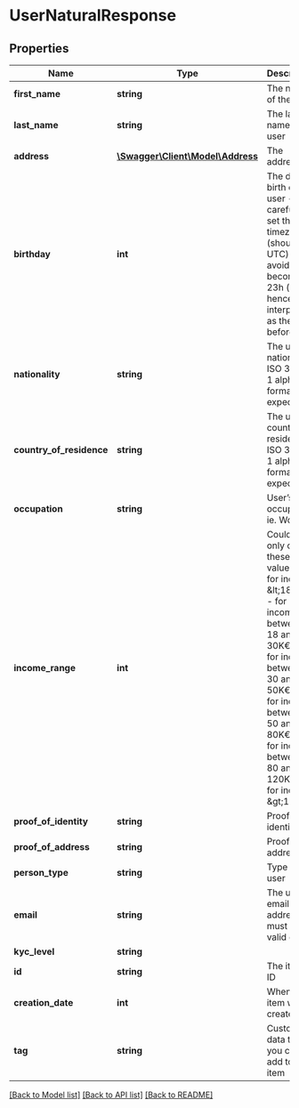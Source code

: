 # UserNaturalResponse

## Properties
Name | Type | Description | Notes
------------ | ------------- | ------------- | -------------
**first_name** | **string** | The name of the user | [optional] 
**last_name** | **string** | The last name of the user | [optional] 
**address** | [**\Swagger\Client\Model\Address**](Address.md) | The address | [optional] 
**birthday** | **int** | The date of birth of the user - be careful to set the right timezone (should be UTC) to avoid 00h becoming 23h (and hence interpreted as the day before) | [optional] 
**nationality** | **string** | The user’s nationality. ISO 3166-1 alpha-2 format is expected | [optional] 
**country_of_residence** | **string** | The user’s country of residence. ISO 3166-1 alpha-2 format is expected | [optional] 
**occupation** | **string** | User’s occupation, ie. Work | [optional] 
**income_range** | **int** | Could be only one of these values: 1 - for incomes &amp;lt;18K€),2 - for incomes between 18 and 30K€, 3 - for incomes between 30 and 50K€, 4 - for incomes between 50 and 80K€, 5 - for incomes between 80 and 120K€, 6 - for incomes &amp;gt;120K€ | [optional] 
**proof_of_identity** | **string** | Proof of identity. | [optional] 
**proof_of_address** | **string** | Proof of address. | [optional] 
**person_type** | **string** | Type of user | [optional] 
**email** | **string** | The user&#39;s email address - must be a valid email | [optional] 
**kyc_level** | **string** |  | [optional] 
**id** | **string** | The item&#39;s ID | [optional] 
**creation_date** | **int** | When the item was created | [optional] 
**tag** | **string** | Custom data that you can add to this item | [optional] 

[[Back to Model list]](../README.md#documentation-for-models) [[Back to API list]](../README.md#documentation-for-api-endpoints) [[Back to README]](../README.md)


